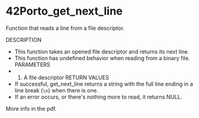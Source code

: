 # 42Porto_get_next_line

Function that reads a line from a file descriptor. 

DESCRIPTION
*	This function takes an opened file descriptor and returns its next line.
*	This function has undefined behavior when reading from a binary file.
PARAMETERS
*	1. A file descriptor 
RETURN VALUES
*	If successful, get_next_line returns a string with the full line ending in a line break (`\n`) when there is one. 
*	If an error occurs, or there's nothing more to read, it returns NULL.

More info in the pdf.
